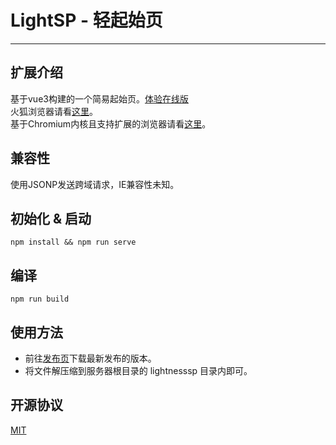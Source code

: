 # LightSP - 轻起始页
---
## 扩展介绍
基于vue3构建的一个简易起始页。[体验在线版](https://www.kihanlee.site/lightsp/)</br>
火狐浏览器请看[这里](https://github.com/KiHanLee/LightSP/tree/firefox)。</br>
基于Chromium内核且支持扩展的浏览器请看[这里](https://github.com/KiHanLee/LightSP/tree/chromium)。</br>

## 兼容性
使用JSONP发送跨域请求，IE兼容性未知。

## 初始化 & 启动
```
npm install && npm run serve
```

## 编译
```
npm run build
```

## 使用方法
- 前往[发布页](https://github.com/KiHanLee/LightSP/releases)下载最新发布的版本。
- 将文件解压缩到服务器根目录的 lightnesssp 目录内即可。

## 开源协议
[MIT](https://opensource.org/licenses/MIT)
